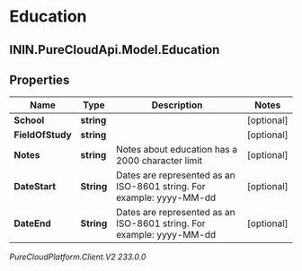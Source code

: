 # Education

## ININ.PureCloudApi.Model.Education

## Properties

|Name | Type | Description | Notes|
|------------ | ------------- | ------------- | -------------|
| **School** | **string** |  | [optional] |
| **FieldOfStudy** | **string** |  | [optional] |
| **Notes** | **string** | Notes about education has a 2000 character limit | [optional] |
| **DateStart** | **String** | Dates are represented as an ISO-8601 string. For example: yyyy-MM-dd | [optional] |
| **DateEnd** | **String** | Dates are represented as an ISO-8601 string. For example: yyyy-MM-dd | [optional] |



_PureCloudPlatform.Client.V2 233.0.0_

